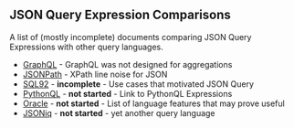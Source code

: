 ## JSON Query Expression Comparisons ##

A list of (mostly incomplete) documents comparing JSON Query Expressions with other query languages. 

* [GraphQL](compare_GraphQL.md) - GraphQL was not designed for aggregations
* [JSONPath](compare_JSONPath.md) - XPath line noise for JSON
* [SQL92](compare_SQL92.md) - **incomplete** - Use cases that motivated JSON Query 
* [PythonQL](compare_PythonQL.md) - **not started** - Link to PythonQL
Expressions
* [Oracle](compare_Oracle.md) - **not started** - List of language features that may prove useful
* [JSONiq](compare_JSONiq.md) - **not started** - yet another query language


